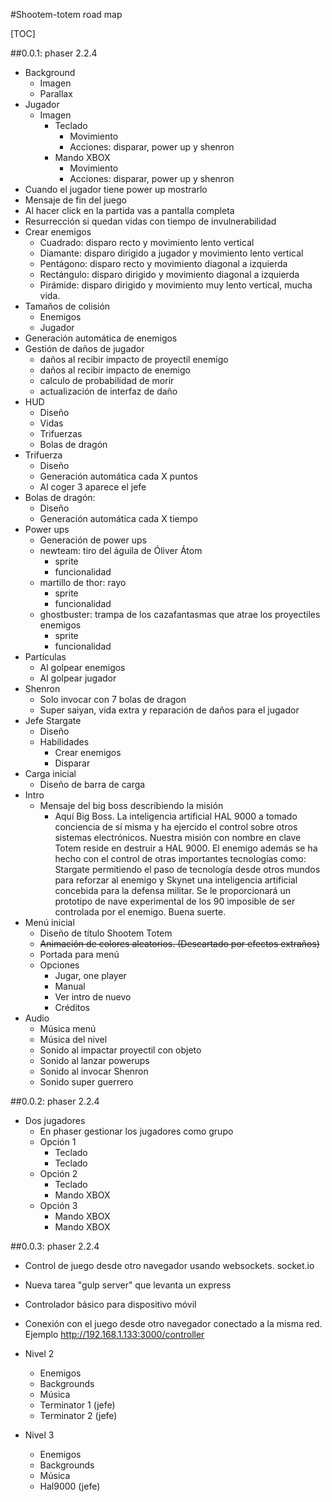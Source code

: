 #Shootem-totem road map

[TOC]

##0.0.1: phaser 2.2.4

+ Background
    + Imagen
    + Parallax
+ Jugador
    + Imagen
        + Teclado
            + Movimiento
            + Acciones: disparar, power up y shenron
        + Mando XBOX
            + Movimiento
            + Acciones: disparar, power up y shenron
+ Cuando el jugador tiene power up mostrarlo
+ Mensaje de fin del juego
+ Al hacer click en la partida vas a pantalla completa
+ Resurrección si quedan vidas con tiempo de invulnerabilidad
+ Crear enemigos
    + Cuadrado: disparo recto y movimiento lento vertical
    + Diamante: disparo dirigido a jugador y movimiento lento vertical
    + Pentágono: disparo recto y movimiento diagonal a izquierda
    + Rectángulo: disparo dirigido y movimiento diagonal a izquierda
    + Pirámide: disparo dirigido y movimiento muy lento vertical, mucha vida.
+ Tamaños de colisión
    + Enemigos
    + Jugador
+ Generación automática de enemigos
+ Gestión de daños de jugador
    + daños al recibir impacto de proyectil enemigo
    + daños al recibir impacto de enemigo
    + calculo de probabilidad de morir
    + actualización de interfaz de daño
+ HUD
    + Diseño
    + Vidas
    + Trifuerzas
    + Bolas de dragón
+ Trifuerza
    + Diseño
    + Generación automática cada X puntos
    + Al coger 3 aparece el jefe
+ Bolas de dragón:
    + Diseño
    + Generación automática cada X tiempo
+ Power ups
    + Generación de power ups
    + newteam: tiro del águila de Óliver Átom
        + sprite
        + funcionalidad
    + martillo de thor: rayo
        + sprite
        + funcionalidad
    + ghostbuster: trampa de los cazafantasmas que atrae los proyectiles enemigos
        + sprite
        + funcionalidad
+ Partículas
    + Al golpear enemigos
    + Al golpear jugador
+ Shenron
    + Solo invocar con 7 bolas de dragon
    + Super saiyan, vida extra y reparación de daños para el jugador 
+ Jefe Stargate
    + Diseño
    + Habilidades
        + Crear enemigos
        + Disparar
+ Carga inicial
    + Diseño de barra de carga
+ Intro
    + Mensaje del big boss describiendo la misión
        + Aquí Big Boss. La inteligencia artificial HAL 9000 a tomado conciencia de sí misma  y ha ejercido el control sobre otros sistemas electrónicos. Nuestra misión con nombre en clave Totem reside en destruir a HAL 9000. El enemigo además se ha hecho con el control de otras importantes tecnologías como: Stargate permitiendo el paso de tecnología desde otros mundos para reforzar al enemigo y Skynet una inteligencia artificial concebida para la defensa militar. Se le proporcionará un prototipo de nave experimental de los 90 imposible de ser controlada por el enemigo. Buena suerte.
+ Menú inicial
    + Diseño de título Shootem Totem
    + ~~Animación de colores aleatorios. (Descartado por efectos extraños)~~
    + Portada para menú
    + Opciones
        + Jugar, one player
        + Manual
        + Ver intro de nuevo
        + Créditos
+ Audio
    + Música menú
    + Música del nivel
    + Sonido al impactar proyectil con objeto
    + Sonido al lanzar powerups
    + Sonido al invocar Shenron
    + Sonido super guerrero


##0.0.2: phaser 2.2.4

+ Dos jugadores
    + En phaser gestionar los jugadores como grupo
    + Opción 1
        + Teclado
        + Teclado
    + Opción 2
        + Teclado
        + Mando XBOX
    + Opción 3
        + Mando XBOX
        + Mando XBOX


##0.0.3: phaser 2.2.4

+ Control de juego desde otro navegador usando websockets. socket.io
+ Nueva tarea "gulp server" que levanta un express
+ Controlador básico para dispositivo móvil
+ Conexión con el juego desde otro navegador conectado a la misma red. Ejemplo http://192.168.1.133:3000/controller

+ Nivel 2
    + Enemigos
    + Backgrounds
    + Música
    + Terminator 1 (jefe)
    + Terminator 2 (jefe)

+ Nivel 3
    + Enemigos
    + Backgrounds
    + Música
    + Hal9000 (jefe)